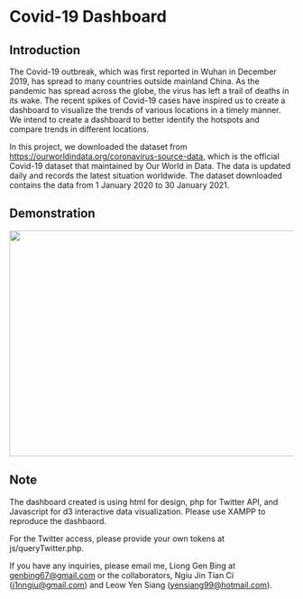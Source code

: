 # Covid-19 Dashboard

## Introduction
The Covid-19 outbreak, which was first reported in Wuhan in December 2019, has spread to many countries outside mainland China. As the pandemic has spread across the globe, the virus has left a trail of deaths in its wake. The recent spikes of Covid-19 cases have inspired us to create a dashboard to visualize the trends of various locations in a timely manner. We intend to create a dashboard to better identify the hotspots and compare trends in different locations.

In this project, we downloaded the dataset from https://ourworldindata.org/coronavirus-source-data, which is the official Covid-19 dataset that maintained by Our World in Data. The data is updated daily and records the latest situation worldwide. The dataset downloaded contains the data from 1 January 2020 to 30 January 2021. 

## Demonstration
<img src='images/animation.gif' width=800 height=400>

## Note
The dashboard created is using html for design, php for Twitter API, and Javascript for d3 interactive data visualization. Please use XAMPP to reproduce the dashbaord. 

For the Twitter access, please provide your own tokens at js/queryTwitter.php.

If you have any inquiries, please email me, Liong Gen Bing at genbing67@gmail.com or the collaborators, Ngiu Jin Tian Ci (j1nngiu@gmail.com) and Leow Yen Siang (yensiang99@hotmail.com).
